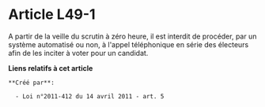 # Article L49-1

A partir de la veille du scrutin à zéro heure, il est interdit de procéder, par un système automatisé ou non, à l'appel
téléphonique en série des électeurs afin de les inciter à voter pour un candidat.

**Liens relatifs à cet article**

	**Créé par**:

	  - Loi n°2011-412 du 14 avril 2011 - art. 5

